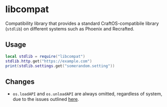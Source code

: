 # libcompat
Compatibility library that provides a standard CraftOS-compatibile library (`stdlib`) on different systems such as Phoenix and Recrafted.

## Usage
```lua
local stdlib = require("libcompat")
stdlib.http.get("https://example.com")
print(stdlib.settings.get("somerandom.setting"))
```

## Changes
- `os.loadAPI` and `os.unloadAPI` are always omitted, regardless of system, due to the issues outlined [here](https://tweaked.cc/module/os.html#v:loadAPI).
